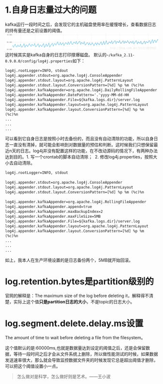 # 1.自身日志量过大的问题
kafka运行一段时间之后，会发现它的主机磁盘使用率在缓慢增长，查看数据日志的持有量还是之前设置的阈值。 
![这里写图片描述](kafka运维总结/1.png)
这时候其实是kafka自身的日志打印撑爆磁盘。 
默认的`~/kafka_2.11-0.9.0.0/config/log4j.properties`如下：

```
log4j.rootLogger=INFO, stdout 
log4j.appender.stdout=org.apache.log4j.ConsoleAppender
log4j.appender.stdout.layout=org.apache.log4j.PatternLayout
log4j.appender.stdout.layout.ConversionPattern=[%d] %p %m (%c)%n
log4j.appender.kafkaAppender=org.apache.log4j.DailyRollingFileAppender
log4j.appender.kafkaAppender.DatePattern='.'yyyy-MM-dd-HH
log4j.appender.kafkaAppender.File=${kafka.logs.dir}/server.log
log4j.appender.kafkaAppender.layout=org.apache.log4j.PatternLayout
log4j.appender.kafkaAppender.layout.ConversionPattern=[%d] %p %m (%c)%n
...
...
...
```
可以看到它自身日志是按照小时去备份的，而且没有自动清除的功能，所以自身日志一直没有清掉，就可能会影响到对数据量的预估和判断。这时候我们只想保留最近n天的日志。log4j并没有配置这样的功能，在不改动源码的情况下，有两种办法达到目的。
​    1. 写一个crontab的脚本自动清除；
​    2. 修改log4j.properties，按照大小去自动清除。


```
log4j.rootLogger=INFO, stdout 

log4j.appender.stdout=org.apache.log4j.ConsoleAppender
log4j.appender.stdout.layout=org.apache.log4j.PatternLayout
log4j.appender.stdout.layout.ConversionPattern=[%d] %p %m (%c)%n

log4j.appender.kafkaAppender=org.apache.log4j.RollingFileAppender
log4j.appender.kafkaAppender.append=true
log4j.appender.kafkaAppender.maxBackupIndex=2
log4j.appender.kafkaAppender.maxFileSize=5MB
log4j.appender.kafkaAppender.File=${kafka.logs.dir}/server.log
log4j.appender.kafkaAppender.layout=org.apache.log4j.PatternLayout
log4j.appender.kafkaAppender.layout.ConversionPattern=[%d] %p %m (%c)%n
...
...
...
```
如上，我本人在生产环境设置的是日志备份两个，5MB就开始回滚。
# log.retention.bytes是partition级别的
官网的解释是：The maximum size of the log before deleting it，解释得不清楚，实际上这个值**只是partition日志的大小**，不是topic的日志大小。
# log.segment.delete.delay.ms设置
The amount of time to wait before deleting a file from the filesystem。

这个值默认的是:60000ms,也就是数据量达到设定的阈值之后，还是会保留数据，等待一段时间之后才会从文件系统上删除，所以做性能测试的时候，如果数据发送速率很大，那么就会导致监控数据文件夹的时候发现它总是超出阈值才删除，可以把这个阈值设置小一点。

> 怎么做对是科学，怎么做好则是艺术。——王小波